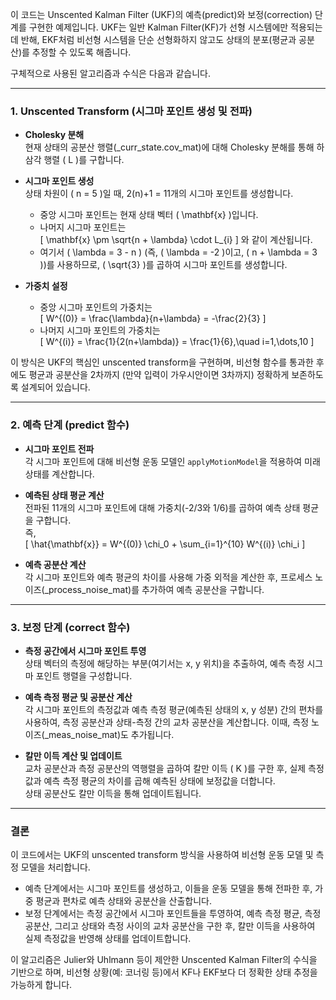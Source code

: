 이 코드는 Unscented Kalman Filter (UKF)의 예측(predict)와 보정(correction) 단계를 구현한 예제입니다. UKF는 일반 Kalman Filter(KF)가 선형 시스템에만 적용되는 데 반해, EKF처럼 비선형 시스템을 단순 선형화하지 않고도 상태의 분포(평균과 공분산)를 추정할 수 있도록 해줍니다.  

구체적으로 사용된 알고리즘과 수식은 다음과 같습니다.

---

### 1. Unscented Transform (시그마 포인트 생성 및 전파)

- **Cholesky 분해**  
  현재 상태의 공분산 행렬(_curr_state.cov_mat)에 대해 Cholesky 분해를 통해 하삼각 행렬 \( L \)를 구합니다.  
- **시그마 포인트 생성**  
  상태 차원이 \( n = 5 \)일 때, 2\(n\)+1 = 11개의 시그마 포인트를 생성합니다.  
  - 중앙 시그마 포인트는 현재 상태 벡터 \( \mathbf{x} \)입니다.
  - 나머지 시그마 포인트는  
    \[
    \mathbf{x} \pm \sqrt{n + \lambda} \cdot L_{i}
    \]
    와 같이 계산됩니다.  
  - 여기서 \( \lambda = 3 - n \) (즉, \( \lambda = -2 \)이고, \( n + \lambda = 3 \))를 사용하므로, \( \sqrt{3} \)를 곱하여 시그마 포인트를 생성합니다.

- **가중치 설정**  
  - 중앙 시그마 포인트의 가중치는  
    \[
    W^{(0)} = \frac{\lambda}{n+\lambda} = -\frac{2}{3}
    \]
  - 나머지 시그마 포인트의 가중치는  
    \[
    W^{(i)} = \frac{1}{2(n+\lambda)} = \frac{1}{6},\quad i=1,\dots,10
    \]
  
이 방식은 UKF의 핵심인 unscented transform을 구현하며, 비선형 함수를 통과한 후에도 평균과 공분산을 2차까지 (만약 입력이 가우시안이면 3차까지) 정확하게 보존하도록 설계되어 있습니다.

---

### 2. 예측 단계 (predict 함수)

- **시그마 포인트 전파**  
  각 시그마 포인트에 대해 비선형 운동 모델인 `applyMotionModel`을 적용하여 미래 상태를 계산합니다.
  
- **예측된 상태 평균 계산**  
  전파된 11개의 시그마 포인트에 대해 가중치(-2/3와 1/6)를 곱하여 예측 상태 평균을 구합니다.  
  즉,  
  \[
  \hat{\mathbf{x}} = W^{(0)} \chi_0 + \sum_{i=1}^{10} W^{(i)} \chi_i
  \]
  
- **예측 공분산 계산**  
  각 시그마 포인트와 예측 평균의 차이를 사용해 가중 외적을 계산한 후, 프로세스 노이즈(_process_noise_mat)를 추가하여 예측 공분산을 구합니다.
  
---

### 3. 보정 단계 (correct 함수)

- **측정 공간에서 시그마 포인트 투영**  
  상태 벡터의 측정에 해당하는 부분(여기서는 x, y 위치)을 추출하여, 예측 측정 시그마 포인트 행렬을 구성합니다.
  
- **예측 측정 평균 및 공분산 계산**  
  각 시그마 포인트의 측정값과 예측 측정 평균(예측된 상태의 x, y 성분) 간의 편차를 사용하여, 측정 공분산과 상태-측정 간의 교차 공분산을 계산합니다. 이때, 측정 노이즈(_meas_noise_mat)도 추가됩니다.
  
- **칼만 이득 계산 및 업데이트**  
  교차 공분산과 측정 공분산의 역행렬을 곱하여 칼만 이득 \( K \)를 구한 후, 실제 측정값과 예측 측정 평균의 차이를 곱해 예측된 상태에 보정값을 더합니다.  
  상태 공분산도 칼만 이득을 통해 업데이트됩니다.

---

### 결론

이 코드에서는 UKF의 unscented transform 방식을 사용하여 비선형 운동 모델 및 측정 모델을 처리합니다.  
- 예측 단계에서는 시그마 포인트를 생성하고, 이들을 운동 모델을 통해 전파한 후, 가중 평균과 편차로 예측 상태와 공분산을 산출합니다.  
- 보정 단계에서는 측정 공간에서 시그마 포인트들을 투영하여, 예측 측정 평균, 측정 공분산, 그리고 상태와 측정 사이의 교차 공분산을 구한 후, 칼만 이득을 사용하여 실제 측정값을 반영해 상태를 업데이트합니다.

이 알고리즘은 Julier와 Uhlmann 등이 제안한 Unscented Kalman Filter의 수식을 기반으로 하며, 비선형 상황(예: 코너링 등)에서 KF나 EKF보다 더 정확한 상태 추정을 가능하게 합니다.
